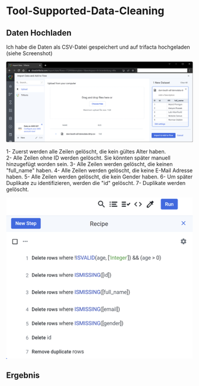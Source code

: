 # Tool-Supported-Data-Cleaning

## Daten Hochladen

Ich habe die Daten als CSV-Datei gespeichert und auf trifacta hochgeladen (siehe Screenshot)


![alt text](trifacta_upload.png)


1- Zuerst werden alle Zeilen gelöscht, die kein gültes Alter haben. <br>
2- Alle Zeilen ohne ID werden gelöscht. Sie könnten später manuell hinzugefügt worden sein.
3- Alle Zeilen werden gelöscht, die keinen "full_name" haben.
4- Alle Zeilen werden gelöscht, die keine E-Mail Adresse haben.
5- Alle Zeilen werden gelöscht, die kein Gender haben.
6- Um später Duplikate zu identifizieren, werden die "id" gelöscht.
7- Duplikate werden gelöscht.

![alt text](Recipe.png)


## Ergebnis

